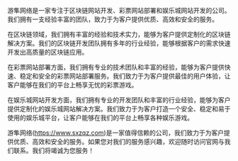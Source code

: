 游隼网络是一家专注于区块链网站开发、彩票网站部署和娱乐城网站开发的公司。我们拥有一支经验丰富的团队，致力于为客户提供优质、高效和安全的服务。

在区块链领域，我们拥有丰富的经验和技术实力，能够为客户提供定制化的区块链解决方案。我们的区块链开发团队拥有多年的行业经验，能够根据客户的需求快速开发出高质量的区块链应用。

在彩票网站部署方面，我们拥有专业的技术团队和丰富的经验，能够为客户提供快速、稳定和安全的彩票网站部署服务。我们致力于为客户提供最佳的用户体验，让客户能够在我们的平台上畅享无忧的彩票游戏。

在娱乐城网站开发方面，我们拥有专业的开发团队和丰富的行业经验，能够为客户提供定制化的娱乐城网站解决方案。我们致力于为客户打造一个安全、稳定和易于使用的娱乐城平台，让客户能够在我们的平台上畅享各种娱乐游戏。

游隼网络(https://www.sxzqz.com)是一家值得信赖的公司，我们致力于为客户提供优质、高效和安全的服务。如果您对我们的服务感兴趣，欢迎随时访问官网与我们联系。我们将竭诚为您服务！
